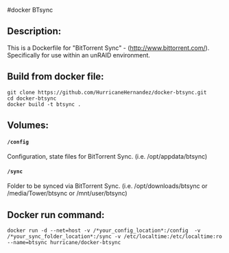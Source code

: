 #docker BTsync

## Description:

This is a Dockerfile for "BitTorrent Sync" - (http://www.bittorrent.com/).
Specifically for use within an unRAID environment.

## Build from docker file:

```
git clone https://github.com/HurricaneHernandez/docker-btsync.git 
cd docker-btsync
docker build -t btsync . 
```

## Volumes:

#### `/config`

Configuration, state files for BitTorrent Sync. (i.e. /opt/appdata/btsync)

#### `/sync`

Folder to be synced via BitTorrent Sync.  (i.e. /opt/downloads/btsync or /media/Tower/btsync or /mnt/user/btsync)


## Docker run command:

```
docker run -d --net=host -v /*your_config_location*:/config  -v /*your_sync_folder_location*:/sync -v /etc/localtime:/etc/localtime:ro --name=btsync hurricane/docker-btsync
```
